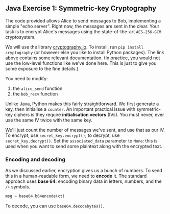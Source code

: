 ## Java Exercise 1: Symmetric-key Cryptography

The code provided allows Alice to send messages to Bob, implementing a simple "echo server". Right now, the messages are sent in the clear. Your task is to encrypt Alice's messages using the state-of-the-art `AES-256-GCM` cryptosystem.

We will use the library [cryptography.io](https://cryptography.io/en/latest/hazmat/primitives/aead.html#cryptography.hazmat.primitives.ciphers.aead.AESGCM). To install, run `pip install cryptography` (or however else you like to install Python packages). The link above contains some relevant documentation. (In practice, you would not use the low-level functions like we've done here. This is just to give you some exposure to the fine details.)

You need to modify:
1. the `alice_send` function
2. the `bob_recv` function

Unlike Java, Python makes this fairly straightforward. We first generate a key, then initialise a `counter`. An important practical issue with symmetric-key ciphers is they require **initialisation vectors** (IVs). You must never, ever use the same IV twice with the same key.

We'll just count the number of messages we've sent, and use that as our IV. To encrypt, use `secret_key.encrypt()`; to decrypt, use `secret_key.decrypt()`. Set the `associated_data` parameter to `None`: this is used when you want to send some plaintext along with the encrypted text.

### Encoding and decoding
As we discussed earlier, encryption gives us a bunch of numbers. To send this in a human-readable form, we need to **encode** it. The standard approach uses **base 64**: encoding binary data in letters, numbers, and the `/+` symbols.

```py
msg = base64.b64encode(ct)
```

To decode, you can use `base64.decodebytes()`.